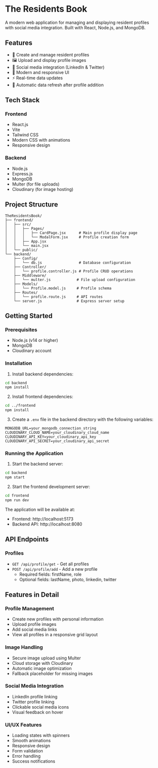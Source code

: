 # The Residents Book

A modern web application for managing and displaying resident profiles with social media integration. Built with React, Node.js, and MongoDB.

## Features

- 📝 Create and manage resident profiles
- 🖼️ Upload and display profile images
- 🔗 Social media integration (LinkedIn & Twitter)
- 🎨 Modern and responsive UI
- ⚡ Real-time data updates
- 🔄 Automatic data refresh after profile addition

## Tech Stack

### Frontend
- React.js
- Vite
- Tailwind CSS
- Modern CSS with animations
- Responsive design

### Backend
- Node.js
- Express.js
- MongoDB
- Multer (for file uploads)
- Cloudinary (for image hosting)

## Project Structure

```
TheResidentsBook/
├── frontend/
│   ├── src/
│   │   ├── Pages/
│   │   │   ├── CardPage.jsx      # Main profile display page
│   │   │   └── ModalForm.jsx     # Profile creation form
│   │   ├── App.jsx
│   │   └── main.jsx
│   └── public/
└── backend/
    ├── Config/
    │   └── db.js                 # Database configuration
    ├── Controller/
    │   └── profile.controller.js # Profile CRUD operations
    ├── Middleware/
    │   └── multer.js            # File upload configuration
    ├── Models/
    │   └── Profile.model.js     # Profile schema
    ├── Routes/
    │   └── profile.route.js     # API routes
    └── server.js                # Express server setup
```

## Getting Started

### Prerequisites
- Node.js (v14 or higher)
- MongoDB
- Cloudinary account

### Installation


1. Install backend dependencies:
```bash
cd backend
npm install
```

2. Install frontend dependencies:
```bash
cd ../frontend
npm install
```

3. Create a `.env` file in the backend directory with the following variables:
```
MONGODB_URL=your_mongodb_connection_string
CLOUDINARY_CLOUD_NAME=your_cloudinary_cloud_name
CLOUDINARY_API_KEY=your_cloudinary_api_key
CLOUDINARY_API_SECRET=your_cloudinary_api_secret
```

### Running the Application

1. Start the backend server:
```bash
cd backend
npm start
```

2. Start the frontend development server:
```bash
cd frontend
npm run dev
```

The application will be available at:
- Frontend: http://localhost:5173
- Backend API: http://localhost:8080

## API Endpoints

### Profiles
- `GET /api/profile/get` - Get all profiles
- `POST /api/profile/add` - Add a new profile
  - Required fields: firstName, role
  - Optional fields: lastName, photo, linkedin, twitter

## Features in Detail

### Profile Management
- Create new profiles with personal information
- Upload profile images
- Add social media links
- View all profiles in a responsive grid layout

### Image Handling
- Secure image upload using Multer
- Cloud storage with Cloudinary
- Automatic image optimization
- Fallback placeholder for missing images

### Social Media Integration
- LinkedIn profile linking
- Twitter profile linking
- Clickable social media icons
- Visual feedback on hover

### UI/UX Features
- Loading states with spinners
- Smooth animations
- Responsive design
- Form validation
- Error handling
- Success notifications



